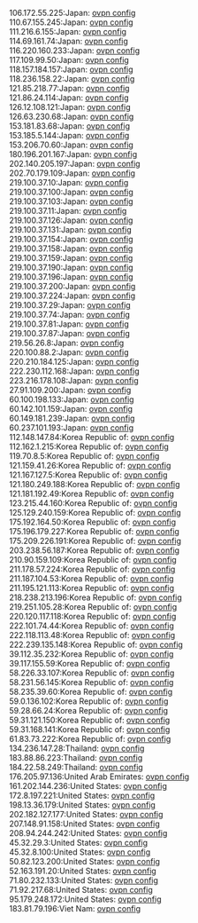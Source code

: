106.172.55.225:Japan: [ovpn config](vpn/106_172_55_225.ovpn)  
110.67.155.245:Japan: [ovpn config](vpn/110_67_155_245.ovpn)  
111.216.6.155:Japan: [ovpn config](vpn/111_216_6_155.ovpn)  
114.69.161.74:Japan: [ovpn config](vpn/114_69_161_74.ovpn)  
116.220.160.233:Japan: [ovpn config](vpn/116_220_160_233.ovpn)  
117.109.99.50:Japan: [ovpn config](vpn/117_109_99_50.ovpn)  
118.157.184.157:Japan: [ovpn config](vpn/118_157_184_157.ovpn)  
118.236.158.22:Japan: [ovpn config](vpn/118_236_158_22.ovpn)  
121.85.218.77:Japan: [ovpn config](vpn/121_85_218_77.ovpn)  
121.86.24.114:Japan: [ovpn config](vpn/121_86_24_114.ovpn)  
126.12.108.121:Japan: [ovpn config](vpn/126_12_108_121.ovpn)  
126.63.230.68:Japan: [ovpn config](vpn/126_63_230_68.ovpn)  
153.181.83.68:Japan: [ovpn config](vpn/153_181_83_68.ovpn)  
153.185.5.144:Japan: [ovpn config](vpn/153_185_5_144.ovpn)  
153.206.70.60:Japan: [ovpn config](vpn/153_206_70_60.ovpn)  
180.196.201.167:Japan: [ovpn config](vpn/180_196_201_167.ovpn)  
202.140.205.197:Japan: [ovpn config](vpn/202_140_205_197.ovpn)  
202.70.179.109:Japan: [ovpn config](vpn/202_70_179_109.ovpn)  
219.100.37.10:Japan: [ovpn config](vpn/219_100_37_10.ovpn)  
219.100.37.100:Japan: [ovpn config](vpn/219_100_37_100.ovpn)  
219.100.37.103:Japan: [ovpn config](vpn/219_100_37_103.ovpn)  
219.100.37.11:Japan: [ovpn config](vpn/219_100_37_11.ovpn)  
219.100.37.126:Japan: [ovpn config](vpn/219_100_37_126.ovpn)  
219.100.37.131:Japan: [ovpn config](vpn/219_100_37_131.ovpn)  
219.100.37.154:Japan: [ovpn config](vpn/219_100_37_154.ovpn)  
219.100.37.158:Japan: [ovpn config](vpn/219_100_37_158.ovpn)  
219.100.37.159:Japan: [ovpn config](vpn/219_100_37_159.ovpn)  
219.100.37.190:Japan: [ovpn config](vpn/219_100_37_190.ovpn)  
219.100.37.196:Japan: [ovpn config](vpn/219_100_37_196.ovpn)  
219.100.37.200:Japan: [ovpn config](vpn/219_100_37_200.ovpn)  
219.100.37.224:Japan: [ovpn config](vpn/219_100_37_224.ovpn)  
219.100.37.29:Japan: [ovpn config](vpn/219_100_37_29.ovpn)  
219.100.37.74:Japan: [ovpn config](vpn/219_100_37_74.ovpn)  
219.100.37.81:Japan: [ovpn config](vpn/219_100_37_81.ovpn)  
219.100.37.87:Japan: [ovpn config](vpn/219_100_37_87.ovpn)  
219.56.26.8:Japan: [ovpn config](vpn/219_56_26_8.ovpn)  
220.100.88.2:Japan: [ovpn config](vpn/220_100_88_2.ovpn)  
220.210.184.125:Japan: [ovpn config](vpn/220_210_184_125.ovpn)  
222.230.112.168:Japan: [ovpn config](vpn/222_230_112_168.ovpn)  
223.216.178.108:Japan: [ovpn config](vpn/223_216_178_108.ovpn)  
27.91.109.200:Japan: [ovpn config](vpn/27_91_109_200.ovpn)  
60.100.198.133:Japan: [ovpn config](vpn/60_100_198_133.ovpn)  
60.142.101.159:Japan: [ovpn config](vpn/60_142_101_159.ovpn)  
60.149.181.239:Japan: [ovpn config](vpn/60_149_181_239.ovpn)  
60.237.101.193:Japan: [ovpn config](vpn/60_237_101_193.ovpn)  
112.148.147.84:Korea Republic of: [ovpn config](vpn/112_148_147_84.ovpn)  
112.162.1.215:Korea Republic of: [ovpn config](vpn/112_162_1_215.ovpn)  
119.70.8.5:Korea Republic of: [ovpn config](vpn/119_70_8_5.ovpn)  
121.159.41.26:Korea Republic of: [ovpn config](vpn/121_159_41_26.ovpn)  
121.167.127.5:Korea Republic of: [ovpn config](vpn/121_167_127_5.ovpn)  
121.180.249.188:Korea Republic of: [ovpn config](vpn/121_180_249_188.ovpn)  
121.181.192.49:Korea Republic of: [ovpn config](vpn/121_181_192_49.ovpn)  
123.215.44.160:Korea Republic of: [ovpn config](vpn/123_215_44_160.ovpn)  
125.129.240.159:Korea Republic of: [ovpn config](vpn/125_129_240_159.ovpn)  
175.192.164.50:Korea Republic of: [ovpn config](vpn/175_192_164_50.ovpn)  
175.196.179.227:Korea Republic of: [ovpn config](vpn/175_196_179_227.ovpn)  
175.209.226.191:Korea Republic of: [ovpn config](vpn/175_209_226_191.ovpn)  
203.238.56.187:Korea Republic of: [ovpn config](vpn/203_238_56_187.ovpn)  
210.90.159.109:Korea Republic of: [ovpn config](vpn/210_90_159_109.ovpn)  
211.178.57.224:Korea Republic of: [ovpn config](vpn/211_178_57_224.ovpn)  
211.187.104.53:Korea Republic of: [ovpn config](vpn/211_187_104_53.ovpn)  
211.195.121.113:Korea Republic of: [ovpn config](vpn/211_195_121_113.ovpn)  
218.238.213.196:Korea Republic of: [ovpn config](vpn/218_238_213_196.ovpn)  
219.251.105.28:Korea Republic of: [ovpn config](vpn/219_251_105_28.ovpn)  
220.120.117.118:Korea Republic of: [ovpn config](vpn/220_120_117_118.ovpn)  
222.101.74.44:Korea Republic of: [ovpn config](vpn/222_101_74_44.ovpn)  
222.118.113.48:Korea Republic of: [ovpn config](vpn/222_118_113_48.ovpn)  
222.239.135.148:Korea Republic of: [ovpn config](vpn/222_239_135_148.ovpn)  
39.112.35.232:Korea Republic of: [ovpn config](vpn/39_112_35_232.ovpn)  
39.117.155.59:Korea Republic of: [ovpn config](vpn/39_117_155_59.ovpn)  
58.226.33.107:Korea Republic of: [ovpn config](vpn/58_226_33_107.ovpn)  
58.231.56.145:Korea Republic of: [ovpn config](vpn/58_231_56_145.ovpn)  
58.235.39.60:Korea Republic of: [ovpn config](vpn/58_235_39_60.ovpn)  
59.0.136.102:Korea Republic of: [ovpn config](vpn/59_0_136_102.ovpn)  
59.28.66.24:Korea Republic of: [ovpn config](vpn/59_28_66_24.ovpn)  
59.31.121.150:Korea Republic of: [ovpn config](vpn/59_31_121_150.ovpn)  
59.31.168.141:Korea Republic of: [ovpn config](vpn/59_31_168_141.ovpn)  
61.83.73.222:Korea Republic of: [ovpn config](vpn/61_83_73_222.ovpn)  
134.236.147.28:Thailand: [ovpn config](vpn/134_236_147_28.ovpn)  
183.88.86.223:Thailand: [ovpn config](vpn/183_88_86_223.ovpn)  
184.22.58.249:Thailand: [ovpn config](vpn/184_22_58_249.ovpn)  
176.205.97.136:United Arab Emirates: [ovpn config](vpn/176_205_97_136.ovpn)  
161.202.144.236:United States: [ovpn config](vpn/161_202_144_236.ovpn)  
172.8.197.221:United States: [ovpn config](vpn/172_8_197_221.ovpn)  
198.13.36.179:United States: [ovpn config](vpn/198_13_36_179.ovpn)  
202.182.127.177:United States: [ovpn config](vpn/202_182_127_177.ovpn)  
207.148.91.158:United States: [ovpn config](vpn/207_148_91_158.ovpn)  
208.94.244.242:United States: [ovpn config](vpn/208_94_244_242.ovpn)  
45.32.29.3:United States: [ovpn config](vpn/45_32_29_3.ovpn)  
45.32.8.100:United States: [ovpn config](vpn/45_32_8_100.ovpn)  
50.82.123.200:United States: [ovpn config](vpn/50_82_123_200.ovpn)  
52.163.191.20:United States: [ovpn config](vpn/52_163_191_20.ovpn)  
71.80.232.133:United States: [ovpn config](vpn/71_80_232_133.ovpn)  
71.92.217.68:United States: [ovpn config](vpn/71_92_217_68.ovpn)  
95.179.248.172:United States: [ovpn config](vpn/95_179_248_172.ovpn)  
183.81.79.196:Viet Nam: [ovpn config](vpn/183_81_79_196.ovpn)  
